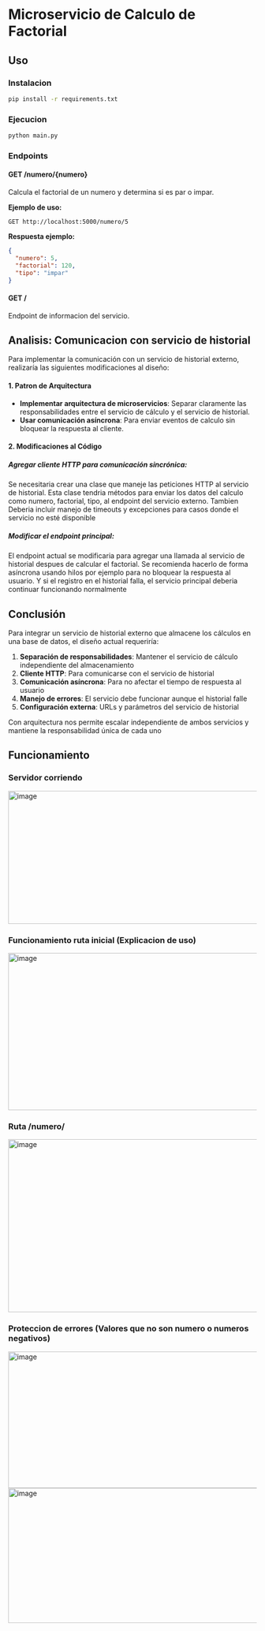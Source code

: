 # Microservicio de Calculo de Factorial

## Uso

### Instalacion
```bash
pip install -r requirements.txt
```

### Ejecucion
```bash
python main.py
```

### Endpoints

#### GET /numero/{numero}
Calcula el factorial de un numero y determina si es par o impar.

**Ejemplo de uso:**
```
GET http://localhost:5000/numero/5
```

**Respuesta ejemplo:**
```json
{
  "numero": 5,
  "factorial": 120,
  "tipo": "impar"
}
```

#### GET /
Endpoint de informacion del servicio.

## Analisis: Comunicacion con servicio de historial

Para implementar la comunicación con un servicio de historial externo, realizaría las siguientes modificaciones al diseño:

#### 1. Patron de Arquitectura
- **Implementar arquitectura de microservicios**: Separar claramente las responsabilidades entre el servicio de cálculo y el servicio de historial.
- **Usar comunicación asíncrona**: Para enviar eventos de calculo sin bloquear la respuesta al cliente.

#### 2. Modificaciones al Código

##### Agregar cliente HTTP para comunicación sincrónica:
Se necesitaria crear una clase que maneje las peticiones HTTP al servicio de historial. Esta clase tendria métodos para enviar los datos del calculo como numero, factorial, tipo, al endpoint del servicio externo. Tambien Deberia incluir manejo de timeouts y excepciones para casos donde el servicio no esté disponible

##### Modificar el endpoint principal:
El endpoint actual se modificaria para agregar una llamada al servicio de historial despues de calcular el factorial. Se recomienda hacerlo de forma asíncrona usando hilos por ejemplo para no bloquear la respuesta al usuario. Y si el registro en el historial falla, el servicio principal deberia continuar funcionando normalmente

## Conclusión

Para integrar un servicio de historial externo que almacene los cálculos en una base de datos, el diseño actual requeriría:

1. **Separación de responsabilidades**: Mantener el servicio de cálculo independiente del almacenamiento
2. **Cliente HTTP**: Para comunicarse con el servicio de historial
3. **Comunicación asíncrona**: Para no afectar el tiempo de respuesta al usuario
4. **Manejo de errores**: El servicio debe funcionar aunque el historial falle
5. **Configuración externa**: URLs y parámetros del servicio de historial

Con arquitectura nos permite escalar independiente de ambos servicios y mantiene la responsabilidad única de cada uno

## Funcionamiento

### Servidor corriendo
<img width="1098" height="270" alt="image" src="https://github.com/user-attachments/assets/e78baa05-62d0-4b6e-af29-5e636855e68b" />

### Funcionamiento ruta inicial (Explicacion de uso)
<img width="1099" height="319" alt="image" src="https://github.com/user-attachments/assets/40a40dd1-59e9-4f10-840d-92d842c48fe7" />

### Ruta /numero/<numero>
<img width="642" height="351" alt="image" src="https://github.com/user-attachments/assets/f335ed6b-6c34-4ba6-9cca-d2fc7e65a703" />

### Proteccion de errores (Valores que no son numero o numeros negativos)
<img width="852" height="277" alt="image" src="https://github.com/user-attachments/assets/5300d1f5-8489-4e5b-a338-4179d53be520" />
<img width="697" height="274" alt="image" src="https://github.com/user-attachments/assets/1d026313-8d73-427a-b9f3-6ba3594ea747" />




